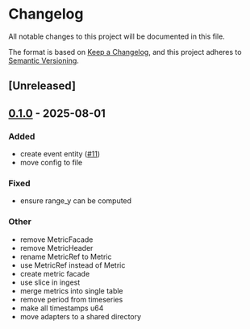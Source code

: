 # Changelog

All notable changes to this project will be documented in this file.

The format is based on [Keep a Changelog](https://keepachangelog.com/en/1.0.0/),
and this project adheres to [Semantic Versioning](https://semver.org/spec/v2.0.0.html).

## [Unreleased]

## [0.1.0](https://github.com/jdrouet/myhomelab/releases/tag/myhomelab-adapter-sqlite-v0.1.0) - 2025-08-01

### Added

- create event entity ([#11](https://github.com/jdrouet/myhomelab/pull/11))
- move config to file

### Fixed

- ensure range_y can be computed

### Other

- remove MetricFacade
- remove MetricHeader
- rename MetricRef to Metric
- use MetricRef instead of Metric
- create metric facade
- use slice in ingest
- merge metrics into single table
- remove period from timeseries
- make all timestamps u64
- move adapters to a shared directory
